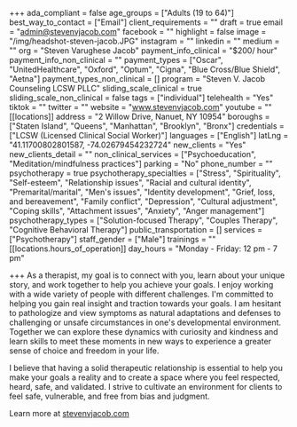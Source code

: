 +++
ada_compliant = false
age_groups = ["Adults (19 to 64)"]
best_way_to_contact = ["Email"]
client_requirements = ""
draft = true
email = "admin@stevenvjacob.com"
facebook = ""
highlight = false
image = "/img/headshot-steven-jacob.JPG"
instagram = ""
linkedin = ""
medium = ""
org = "Steven Varughese Jacob"
payment_info_clinical = "$200/ hour"
payment_info_non_clinical = ""
payment_types = ["Oscar", "UnitedHealthcare", "Oxford", "Optum", "Cigna", "Blue Cross/Blue Shield", "Aetna"]
payment_types_non_clinical = []
program = "Steven V. Jacob Counseling LCSW PLLC"
sliding_scale_clinical = true
sliding_scale_non_clinical = false
tags = ["individual"]
telehealth = "Yes"
tiktok = ""
twitter = ""
website = "www.stevenvjacob.com"
youtube = ""
[[locations]]
address = "2 Willow Drive, Nanuet, NY 10954"
boroughs = ["Staten Island", "Queens", "Manhattan", "Brooklyn", "Bronx"]
credentials = ["LCSW (Licensed Clinical Social Worker)"]
languages = ["English"]
latLng = "41.11700802801587, -74.02679454232724"
new_clients = "Yes"
new_clients_detail = ""
non_clinical_services = ["Psychoeducation", "Meditation/mindfulness practices"]
parking = "No"
phone_number = ""
psychotherapy = true
psychotherapy_specialties = ["Stress", "Spirituality", "Self-esteem", "Relationship issues", "Racial and cultural identity", "Premarital/marital", "Men's issues", "Identity development", "Grief, loss, and bereavement", "Family conflict", "Depression", "Cultural adjustment", "Coping skills", "Attachment issues", "Anxiety", "Anger management"]
psychotherapy_types = ["Solution-focused Therapy", "Couples Therapy", "Cognitive Behavioral Therapy"]
public_transportation = []
services = ["Psychotherapy"]
staff_gender = ["Male"]
trainings = ""
[[locations.hours_of_operation]]
day_hours = "Monday - Friday: 12 pm - 7 pm"

+++
As a therapist, my goal is to connect with you, learn about your unique story, and work together to help you achieve your goals. I enjoy working with a wide variety of people with different challenges. I'm committed to helping you gain real insight and traction towards your goals. I am hesitant to pathologize and view symptoms as natural adaptations and defenses to challenging or unsafe circumstances in one's developmental environment. Together we can explore these dynamics with curiosity and kindness and learn skills to meet these moments in new ways to experience a greater sense of choice and freedom in your life.   
  
I believe that having a solid therapeutic relationship is essential to help you make your goals a reality and to create a space where you feel respected, heard, safe, and validated. I strive to cultivate an environment for clients to feel safe, vulnerable, and free from bias and judgment.  
  
Learn more at [stevenvjacob.com](http://stevenvjacob.com/)